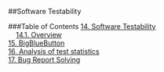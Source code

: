 ##Software Testability

###Table of Contents
[14. Software Testability](https://github.com/mariateresachaves/bigbluebutton/blob/master/ESOF-DOCS/Testability/Software_Testability.md#1-software-testability)  
&nbsp;&nbsp;&nbsp;&nbsp;[14.1. Overview](https://github.com/mariateresachaves/bigbluebutton/blob/master/ESOF-DOCS/Testability/Software_Testability.md#11-overview)  
[15. BigBlueButton](https://github.com/mariateresachaves/bigbluebutton/blob/master/ESOF-DOCS/Software_Architecture/BigBlueButton.md#2-bigbluebutton-architecture)  
[16. Analysis of test statistics](https://github.com/mariateresachaves/bigbluebutton/blob/master/ESOF-DOCS/Software_Testing/Test_Statistics_Analysis.md)  
[17. Bug Report Solving](https://github.com/mariateresachaves/bigbluebutton/blob/master/ESOF-DOCS/Software_Testing/Bug_Report_Solving.md#17-bug-report-solving)
